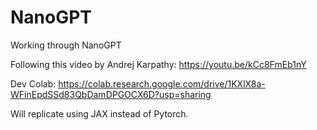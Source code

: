 # NanoGPT
Working through NanoGPT

Following this video by Andrej Karpathy:
https://youtu.be/kCc8FmEb1nY

Dev Colab: https://colab.research.google.com/drive/1KXlX8a-WFinEpdSSd83QbDamDPGOCX6D?usp=sharing

Will replicate using JAX instead of Pytorch.
